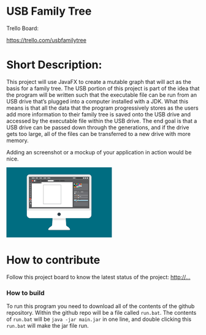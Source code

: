 # USB Family Tree

Trello Board:

https://trello.com/usbfamilytree


# Short Description:

This project will use JavaFX to create a mutable graph that will act as the basis for a family tree. The USB portion of this project is part of the idea that the program will be written such that the executable file can be run from an USB drive that’s plugged into a computer installed with a JDK. What this means is that all the data that the program progressively stores as the users add more information to their family tree is saved onto the USB drive and accessed by the executable file within the USB drive. The end goal is that a USB drive can be passed down through the generations, and if the drive gets too large, all of the files can be transferred to a new drive with more memory. 


Adding an screenshot or a mockup of your application in action would be nice.  

![This is a screenshot.](images.png)

# How to contribute
Follow this project board to know the latest status of the project: [http://...]([http://...])  

### How to build
To run this program you need to download all of the contents of the github repository. Within the github repo will be a file called `run.bat`. The contents of `run.bat` will be `java -jar main.jar` in one line, and double clicking this `run.bat` will make the jar file run.

